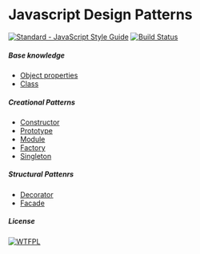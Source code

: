# Javascript Design Patterns
[![Standard - JavaScript Style Guide](https://img.shields.io/badge/code_style-standard-brightgreen.svg)](http://standardjs.com/) [![Build Status](https://travis-ci.org/leaofelipe/javascript-design-patterns.svg?branch=master)](https://travis-ci.org/leaofelipe/javascript-design-patterns)

##### Base knowledge
- [Object properties](./concepts/defineproperty.js)
- [Class](./concepts/class.js)

##### Creational Patterns
- [Constructor](./creational/constructor.js)
- [Prototype](./creational/prototype.js)
- [Module](./creational/module.js)  
- [Factory](./creational/factory/)  
- [Singleton](./creational/singleton/)  

##### Structural Pattenrs
- [Decorator](./structural/decorator/)  
- [Facade](./structural/facade.js)  

##### License
[![WTFPL](http://www.wtfpl.net/wp-content/uploads/2012/12/wtfpl-badge-2.png)](http://www.wtfpl.net)
